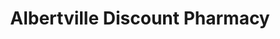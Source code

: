 ---
title: "Albertville Discount Pharmacy"
url: /albertville/albertville-discount-pharmacy/
shop: Drogerie
---